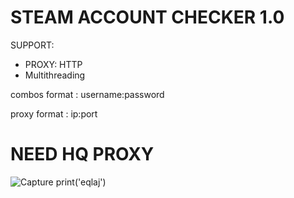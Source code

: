 # STEAM ACCOUNT CHECKER 1.0

SUPPORT:
 - PROXY: HTTP
 - Multithreading

combos format : username:password

proxy format : ip:port

# NEED HQ PROXY 

![Capture](https://user-images.githubusercontent.com/59871949/143801686-9931673a-fd04-48c0-b1d8-28f31058e2f7.PNG)
print('eqlaj')